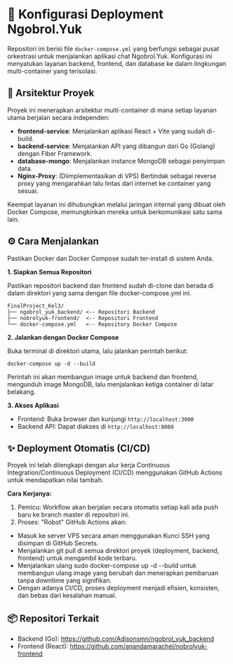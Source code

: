 # 🐳 Konfigurasi Deployment Ngobrol.Yuk
Repositori ini berisi file `docker-compose.yml` yang berfungsi sebagai pusat orkestrasi untuk menjalankan aplikasi chat Ngobrol.Yuk. Konfigurasi ini menyatukan layanan backend, frontend, dan database ke dalam lingkungan multi-container yang terisolasi.

## 🚀 Arsitektur Proyek
Proyek ini menerapkan arsitektur multi-container di mana setiap layanan utama berjalan secara independen:

- **frontend-service**: Menjalankan aplikasi React + Vite yang sudah di-build.
- **backend-service**: Menjalankan API yang dibangun dari Go (Golang) dengan Fiber Framework.
- **database-mongo**: Menjalankan instance MongoDB sebagai penyimpan data.
- **Nginx-Proxy**: (Diimplementasikan di VPS) Bertindak sebagai reverse proxy yang mengarahkan lalu lintas dari internet ke container yang sesuai.

Keempat layanan ini dihubungkan melalui jaringan internal yang dibuat oleh Docker Compose, memungkinkan mereka untuk berkomunikasi satu sama lain.

## ⚙️ Cara Menjalankan
Pastikan Docker dan Docker Compose sudah ter-install di sistem Anda.

**1. Siapkan Semua Repositori**

Pastikan repositori backend dan frontend sudah di-clone dan berada di dalam direktori yang sama dengan file docker-compose.yml ini.

```
FinalProject_Kel3/
├── ngobrol_yuk_backend/ <-- Repositori Backend
├── nobrolyuk-frontend/  <-- Repositori Frontend
└── docker-compose.yml   <-- Repository Docker Compose
```

**2. Jalankan dengan Docker Compose**

Buka terminal di direktori utama, lalu jalankan perintah berikut:

```
docker-compose up -d --build
```

Perintah ini akan membangun image untuk backend dan frontend, mengunduh image MongoDB, lalu menjalankan ketiga container di latar belakang.

**3. Akses Aplikasi**
- Frontend: Buka browser dan kunjungi `http://localhost:3000`
- Backend API: Dapat diakses di `http://localhost:8080`

## ✨ Deployment Otomatis (CI/CD)
Proyek ini telah dilengkapi dengan alur kerja Continuous Integration/Continuous Deployment (CI/CD) menggunakan GitHub Actions untuk mendapatkan nilai tambah.

**Cara Kerjanya:**
1. Pemicu: Workflow akan berjalan secara otomatis setiap kali ada push baru ke branch master di repositori ini.
2. Proses: "Robot" GitHub Actions akan:
- Masuk ke server VPS secara aman menggunakan Kunci SSH yang disimpan di GitHub Secrets.
- Menjalankan git pull di semua direktori proyek (deployment, backend, frontend) untuk mengambil kode terbaru.
- Menjalankan ulang sudo docker-compose up -d --build untuk membangun ulang image yang berubah dan menerapkan pembaruan tanpa downtime yang signifikan.
- Dengan adanya CI/CD, proses deployment menjadi efisien, konsisten, dan bebas dari kesalahan manual.

## 📦 Repositori Terkait
- Backend (Go): https://github.com/Adisonsmn/ngobrol_yuk_backend
- Frontend (React): https://github.com/anandamarachel/nobrolyuk-frontend

